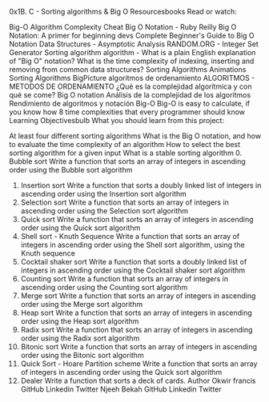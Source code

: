 0x1B. C - Sorting algorithms & Big O
Resourcesbooks
Read or watch:

Big-O Algorithm Complexity Cheat
Big O Notation - Ruby Reilly
Big O Notation: A primer for beginning devs
Complete Beginner's Guide to Big O Notation
Data Structures - Asymptotic Analysis
RANDOM.ORG - Integer Set Generator
Sorting algorithm
algorithm - What is a plain English explanation of "Big O" notation?
What is the time complexity of indexing, inserting and removing from common data structures?
Sorting Algorithms Animations
Sorting Algorithms BigPicture
algoritmos de ordenamiento
ALGORITMOS - METODOS DE ORDENAMIENTO
¿Qué es la complejidad algorítmica y con qué se come?
Big O notation
Análisis de la complejidad de los algoritmos
Rendimiento de algoritmos y notación Big-O
Big-O is easy to calculate, if you know how
8 time complexities that every programmer should know
Learning Objectivesbulb
What you should learn from this project:

At least four different sorting algorithms
What is the Big O notation, and how to evaluate the time complexity of an algorithm
How to select the best sorting algorithm for a given input
What is a stable sorting algorithm
0. Bubble sort
Write a function that sorts an array of integers in ascending order using the Bubble sort algorithm
1. Insertion sort
Write a function that sorts a doubly linked list of integers in ascending order using the Insertion sort algorithm
2. Selection sort
Write a function that sorts an array of integers in ascending order using the Selection sort algorithm
3. Quick sort
Write a function that sorts an array of integers in ascending order using the Quick sort algorithm
4. Shell sort - Knuth Sequence
Write a function that sorts an array of integers in ascending order using the Shell sort algorithm, using the Knuth sequence
5. Cocktail shaker sort
Write a function that sorts a doubly linked list of integers in ascending order using the Cocktail shaker sort algorithm
6. Counting sort
Write a function that sorts an array of integers in ascending order using the Counting sort algorithm
7. Merge sort
Write a function that sorts an array of integers in ascending order using the Merge sort algorithm
8. Heap sort
Write a function that sorts an array of integers in ascending order using the Heap sort algorithm
9. Radix sort
Write a function that sorts an array of integers in ascending order using the Radix sort algorithm
10. Bitonic sort
Write a function that sorts an array of integers in ascending order using the Bitonic sort algorithm
11. Quick Sort - Hoare Partition scheme
Write a function that sorts an array of integers in ascending order using the Quick sort algorithm
12. Dealer
Write a function that sorts a deck of cards.
Author
Okwir francis
GitHub
Linkedin
Twitter
Njeeh Bekah
GitHub
Linkedin
Twitter
